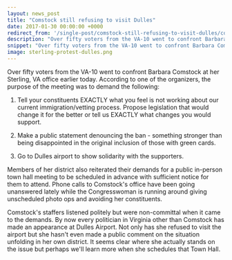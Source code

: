 ```yaml
---
layout: news_post
title: "Comstock still refusing to visit Dulles"
date: 2017-01-30 00:00:00 +0000
redirect_from: '/single-post/comstock-still-refusing-to-visit-dulles/comstock-still-refusing-to-visit-dulles'
description: "Over fifty voters from the VA-10 went to confront Barbara Comstock at her Sterling, VA office earlier today."
snippet: "Over fifty voters from the VA-10 went to confront Barbara Comstock at her Sterling, VA office earlier today. They demanded more specifics on the muslim travel ban and that she take action to show solidarity with those trapped at the airport in her own district."
image: sterling-protest-dulles.png
---
```


Over fifty voters from the VA-10 went to confront Barbara Comstock at her Sterling, VA office earlier today.  According to one of the organizers, the purpose of the meeting was to demand the following:

1. Tell your constituents EXACTLY what you feel is not working about our current immigration/vetting process. Propose legislation that would change it for the better or tell us EXACTLY what changes you would support.

2. Make a public statement denouncing the ban - something stronger than being disappointed in the original inclusion of those with green cards.

3. Go to Dulles airport to show solidarity with the supporters.

Members of her district also reiterated their demands for a public in-person town hall meeting to be scheduled in advance with sufficient notice for them to attend.  Phone calls to Comstock's office have been going unanswered lately while the Congresswoman is running around giving unscheduled photo ops and avoiding her constituents.

Comstock's staffers listened politely but were non-committal when it came to the demands.  By now every politician in Virginia other than Comstock has made an appearance at Dulles Airport.  Not only has she refused to visit the airport but she hasn't even made a public comment on the situation unfolding in her own district.  It seems clear where she actually stands on the issue but perhaps we'll learn more when she schedules that Town Hall.
